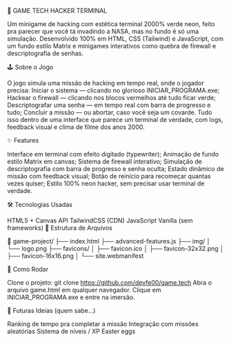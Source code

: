 🧠 GAME TECH HACKER TERMINAL

Um minigame de hacking com estética terminal 2000% verde neon, feito pra parecer que você tá invadindo a NASA, mas no fundo é só uma simulação. Desenvolvido 100% em HTML, CSS (Tailwind) e JavaScript, com um fundo estilo Matrix e minigames interativos como quebra de firewall e descriptografia de senhas.

🕹️ Sobre o Jogo

O jogo simula uma missão de hacking em tempo real, onde o jogador precisa:
Iniciar o sistema — clicando no glorioso INICIAR_PROGRAMA.exe;
Hackear o firewall — clicando nos blocos vermelhos até tudo ficar verde;
Descriptografar uma senha — em tempo real com barra de progresso e tudo;
Concluir a missão — ou abortar, caso você seja um covarde.
Tudo isso dentro de uma interface que parece um terminal de verdade, com logs, feedback visual e clima de filme dos anos 2000.

✨ Features

Interface em terminal com efeito digitado (typewriter);
Animação de fundo estilo Matrix em canvas;
Sistema de firewall interativo;
Simulação de descriptografia com barra de progresso e senha oculta;
Estado dinâmico de missão com feedback visual;
Botão de reinício para recomeçar quantas vezes quiser;
Estilo 100% neon hacker, sem precisar usar terminal de verdade.

🛠️ Tecnologias Usadas

HTML5 + Canvas API
TailwindCSS (CDN)
JavaScript Vanilla (sem frameworks)
📂 Estrutura de Arquivos

📁 game-project/
├── index.html
├── advanced-features.js
├── img/
│   └── logo.png
├── favicons/
│   ├── favicon.ico
│   ├── favicon-32x32.png
│   ├── favicon-16x16.png
│   └── site.webmanifest

🚀 Como Rodar

Clone o projeto:
git clone https://github.com/devfe00/game.tech
Abra o arquivo game.html em qualquer navegador.
Clique em INICIAR_PROGRAMA.exe e entre na imersão.

🧪 Futuras Ideias (quem sabe...)

Ranking de tempo pra completar a missão
Integração com missões aleatórias
Sistema de níveis / XP
Easter eggs
